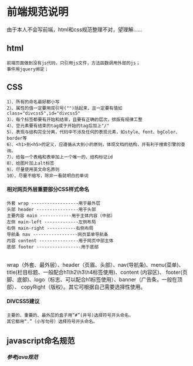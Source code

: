 # 前端规范说明
由于本人不会写前端，html和css规范整理不对，望理解......

## html
    前端页面做到没有js代码，只引用js文件，方法函数调用外部的js；
    事件用jquery绑定；
    
## CSS
    1）、所有的命名最好都小写
    2）、属性的值一定要用双引号("")括起来，且一定要有值如class="divcss5",id="divcss5"
    3）、每个标签都要有开始和结束，且要有正确的层次，排版有规律工整
    4）、空元素要有结束的tag或于开始的tag后加上"/"
    5）、表现与结构完全分离，代码中不涉及任何的表现元素，如style、font、bgColor、border等
    6）、<h1>到<h5>的定义，应遵循从大到小的原则，体现文档的结构，并有利于搜索引擎的查询。
    7）、给每一个表格和表单加上一个唯一的、结构标记id
    8）、给图片加上alt标签
    9）、尽量使用英文命名原则
    10）、尽量不缩写，除非一看就明白的单词

#### 相对网页外层重要部分CSS样式命名
    外套 wrap ------------------用于最外层
    头部 header ----------------用于头部
    主要内容 main ------------用于主体内容（中部）
    左侧 main-left -------------左侧布局
    右侧 main-right -----------右侧布局
    导航条 nav -----------------网页菜单导航条
    内容 content ---------------用于网页中部主体
    底部 footer -----------------用于底部
<br>
    wrap（外套、最外层）、header（页眉、头部）、nav(导航条)、menu(菜单)、
    title(栏目标题、一般配合h1\h2\h3\h4标签使用)、content (内容区)、
    footer(页脚、底部)、logo（标志、可以配合h1标签使用）、banner（广告条，一般在顶部）、
    copyRight（版权）。其它可根据自己需要选择性使用。
    
#### DIVCSS5建议
    主要的、重要的、最外层的盒子用“#”(井号)选择符号开头命名，
    其它都用“.”（小写句号）选择符号开头命名。
    
## javascript命名规范
##### 参考java规范